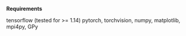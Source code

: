 

__Requirements__

tensorflow (tested for >= 1.14)
pytorch, torchvision,
numpy, matplotlib,
mpi4py,
GPy
